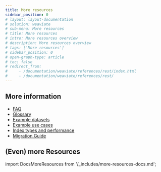 ```yaml
---
title: More resources
sidebar_position: 0
# layout: layout-documentation
# solution: weaviate
# sub-menu: More resources
# title: More resources
# intro: More resources overview
# description: More resources overview
# tags: ['More resources']
# sidebar_position: 0
# open-graph-type: article
# toc: false
# redirect_from:
#     - /documentation/weaviate/references/rest/index.html
#     - /documentation/weaviate/references/rest/
---
```


## More information

- [FAQ](./faq.md)
- [Glossary](./glossary.md)
- [Example datasets](./example-datasets.md)
- [Example use cases](./example-use-cases.md)
- [Index types and performance](./performance.md)
- [Migration Guide](./migration-guide.md)
<!-- - [Deprecation messages]---(./_deprecation-messages.md) -->

## (Even) more Resources

import DocsMoreResources from '/_includes/more-resources-docs.md';

<DocsMoreResources />
